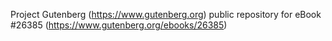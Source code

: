 Project Gutenberg (https://www.gutenberg.org) public repository for eBook #26385 (https://www.gutenberg.org/ebooks/26385)
